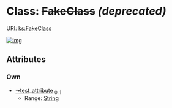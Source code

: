 
# Class: ~~FakeClass~~ _(deprecated)_




URI: [ks:FakeClass](https://w3id.org/linkml/tests/kitchen_sink/FakeClass)


[![img](https://yuml.me/diagram/nofunky;dir:TB/class/[FakeClass&#124;test_attribute:string%20%3F])](https://yuml.me/diagram/nofunky;dir:TB/class/[FakeClass&#124;test_attribute:string%20%3F])

## Attributes


### Own

 * [➞test_attribute](fakeClass__test_attribute.md)  <sub>0..1</sub>
     * Range: [String](String.md)
